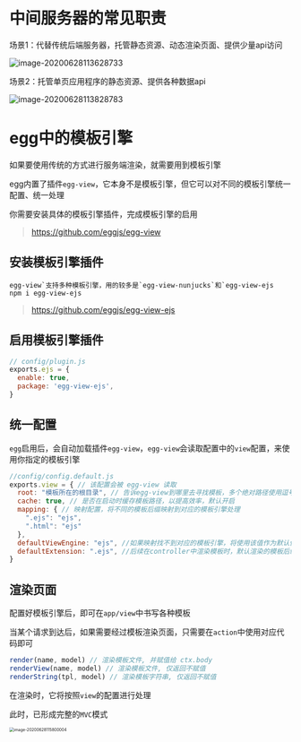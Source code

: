 # 中间服务器的常见职责

场景1：代替传统后端服务器，托管静态资源、动态渲染页面、提供少量api访问

![image-20200628113628733](http://mdrs.yuanjin.tech/img/image-20200628113628733.png)

场景2：托管单页应用程序的静态资源、提供各种数据api

![image-20200628113828783](http://mdrs.yuanjin.tech/img/image-20200628113828783.png)

# egg中的模板引擎

如果要使用传统的方式进行服务端渲染，就需要用到模板引擎

egg内置了插件`egg-view`，它本身不是模板引擎，但它可以对不同的模板引擎统一配置、统一处理

你需要安装具体的模板引擎插件，完成模板引擎的启用

> https://github.com/eggjs/egg-view

## 安装模板引擎插件

```
egg-view`支持多种模板引擎，用的较多是`egg-view-nunjucks`和`egg-view-ejs
npm i egg-view-ejs
```

> https://github.com/eggjs/egg-view-ejs

## 启用模板引擎插件

```js
// config/plugin.js
exports.ejs = {
  enable: true,
  package: 'egg-view-ejs',
}
```

## 统一配置

`egg`启用后，会自动加载插件`egg-view`，`egg-view`会读取配置中的`view`配置，来使用你指定的模板引擎

```js
//config/config.default.js
exports.view = { // 该配置会被 egg-view 读取
  root: "模板所在的根目录", // 告诉egg-view到哪里去寻找模板，多个绝对路径使用逗号分割，默认 /app/view
  cache: true, // 是否在启动时缓存模板路径，以提高效率，默认开启
  mapping: { // 映射配置，将不同的模板后缀映射到对应的模板引擎处理
    ".ejs": "ejs",
    ".html": "ejs"
  },
  defaultViewEngine: "ejs", //如果映射找不到对应的模板引擎，将使用该值作为默认使用的模板引擎
  defaultExtension: ".ejs", //后续在controller中渲染模板时，默认渲染的模板后缀名
}
```

## 渲染页面

配置好模板引擎后，即可在`app/view`中书写各种模板

当某个请求到达后，如果需要经过模板渲染页面，只需要在`action`中使用对应代码即可

```js
render(name, model) // 渲染模板文件, 并赋值给 ctx.body
renderView(name, model) // 渲染模板文件, 仅返回不赋值
renderString(tpl, model) // 渲染模板字符串, 仅返回不赋值
```

在渲染时，它将按照`view`的配置进行处理

此时，已形成完整的`MVC`模式

<img src="http://mdrs.yuanjin.tech/img/image-20200628115800004.png" alt="image-20200628115800004" style="zoom:50%;" />
